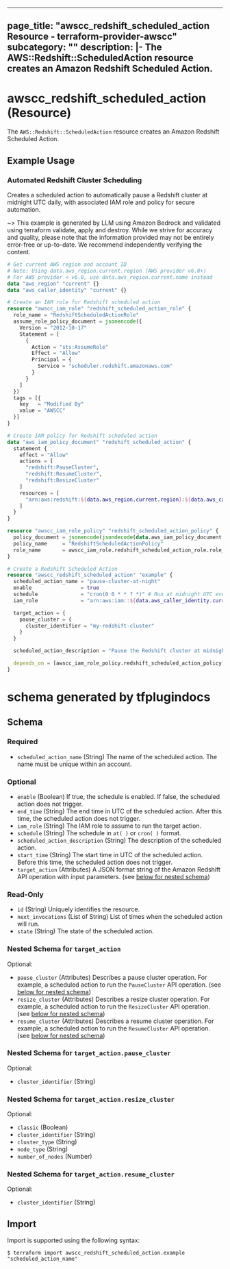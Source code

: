 
---
page_title: "awscc_redshift_scheduled_action Resource - terraform-provider-awscc"
subcategory: ""
description: |-
  The AWS::Redshift::ScheduledAction resource creates an Amazon Redshift Scheduled Action.
---

# awscc_redshift_scheduled_action (Resource)

The `AWS::Redshift::ScheduledAction` resource creates an Amazon Redshift Scheduled Action.

## Example Usage

### Automated Redshift Cluster Scheduling

Creates a scheduled action to automatically pause a Redshift cluster at midnight UTC daily, with associated IAM role and policy for secure automation.

~> This example is generated by LLM using Amazon Bedrock and validated using terraform validate, apply and destroy. While we strive for accuracy and quality, please note that the information provided may not be entirely error-free or up-to-date. We recommend independently verifying the content.

```terraform
# Get current AWS region and account ID
# Note: Using data.aws_region.current.region (AWS provider v6.0+)
# For AWS provider < v6.0, use data.aws_region.current.name instead
data "aws_region" "current" {}
data "aws_caller_identity" "current" {}

# Create an IAM role for Redshift scheduled action
resource "awscc_iam_role" "redshift_scheduled_action_role" {
  role_name = "RedshiftScheduledActionRole"
  assume_role_policy_document = jsonencode({
    Version = "2012-10-17"
    Statement = [
      {
        Action = "sts:AssumeRole"
        Effect = "Allow"
        Principal = {
          Service = "scheduler.redshift.amazonaws.com"
        }
      }
    ]
  })
  tags = [{
    key   = "Modified By"
    value = "AWSCC"
  }]
}

# Create IAM policy for Redshift scheduled action
data "aws_iam_policy_document" "redshift_scheduled_action" {
  statement {
    effect = "Allow"
    actions = [
      "redshift:PauseCluster",
      "redshift:ResumeCluster",
      "redshift:ResizeCluster"
    ]
    resources = [
      "arn:aws:redshift:${data.aws_region.current.region}:${data.aws_caller_identity.current.account_id}:cluster:*"
    ]
  }
}

resource "awscc_iam_role_policy" "redshift_scheduled_action_policy" {
  policy_document = jsonencode(jsondecode(data.aws_iam_policy_document.redshift_scheduled_action.json))
  policy_name     = "RedshiftScheduledActionPolicy"
  role_name       = awscc_iam_role.redshift_scheduled_action_role.role_name
}

# Create a Redshift Scheduled Action
resource "awscc_redshift_scheduled_action" "example" {
  scheduled_action_name = "pause-cluster-at-night"
  enable                = true
  schedule              = "cron(0 0 * * ? *)" # Run at midnight UTC every day
  iam_role              = "arn:aws:iam::${data.aws_caller_identity.current.account_id}:role/RedshiftScheduledActionRole"

  target_action = {
    pause_cluster = {
      cluster_identifier = "my-redshift-cluster"
    }
  }

  scheduled_action_description = "Pause the Redshift cluster at midnight UTC"

  depends_on = [awscc_iam_role_policy.redshift_scheduled_action_policy]
}
```

# schema generated by tfplugindocs
## Schema

### Required

- `scheduled_action_name` (String) The name of the scheduled action. The name must be unique within an account.

### Optional

- `enable` (Boolean) If true, the schedule is enabled. If false, the scheduled action does not trigger.
- `end_time` (String) The end time in UTC of the scheduled action. After this time, the scheduled action does not trigger.
- `iam_role` (String) The IAM role to assume to run the target action.
- `schedule` (String) The schedule in `at( )` or `cron( )` format.
- `scheduled_action_description` (String) The description of the scheduled action.
- `start_time` (String) The start time in UTC of the scheduled action. Before this time, the scheduled action does not trigger.
- `target_action` (Attributes) A JSON format string of the Amazon Redshift API operation with input parameters. (see [below for nested schema](#nestedatt--target_action))

### Read-Only

- `id` (String) Uniquely identifies the resource.
- `next_invocations` (List of String) List of times when the scheduled action will run.
- `state` (String) The state of the scheduled action.

<a id="nestedatt--target_action"></a>
### Nested Schema for `target_action`

Optional:

- `pause_cluster` (Attributes) Describes a pause cluster operation. For example, a scheduled action to run the `PauseCluster` API operation. (see [below for nested schema](#nestedatt--target_action--pause_cluster))
- `resize_cluster` (Attributes) Describes a resize cluster operation. For example, a scheduled action to run the `ResizeCluster` API operation. (see [below for nested schema](#nestedatt--target_action--resize_cluster))
- `resume_cluster` (Attributes) Describes a resume cluster operation. For example, a scheduled action to run the `ResumeCluster` API operation. (see [below for nested schema](#nestedatt--target_action--resume_cluster))

<a id="nestedatt--target_action--pause_cluster"></a>
### Nested Schema for `target_action.pause_cluster`

Optional:

- `cluster_identifier` (String)


<a id="nestedatt--target_action--resize_cluster"></a>
### Nested Schema for `target_action.resize_cluster`

Optional:

- `classic` (Boolean)
- `cluster_identifier` (String)
- `cluster_type` (String)
- `node_type` (String)
- `number_of_nodes` (Number)


<a id="nestedatt--target_action--resume_cluster"></a>
### Nested Schema for `target_action.resume_cluster`

Optional:

- `cluster_identifier` (String)

## Import

Import is supported using the following syntax:

```shell
$ terraform import awscc_redshift_scheduled_action.example "scheduled_action_name"
```
